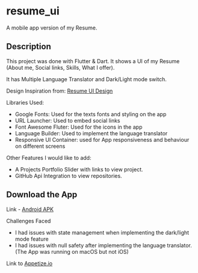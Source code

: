 # resume_ui

A mobile app version of my Resume.

## Description

This project was done with Flutter & Dart. It shows a UI of my Resume (About me, Social links, Skills, What I offer).

It has Multiple Language Translator and Dark/Light mode switch.

Design Inspiration from: [Resume UI Design](https://www.pinterest.com/pin/462604192971991059/)


Libraries Used:

- Google Fonts: Used for the texts fonts and styling on the app
- URL Launcher: Used to embed social links
- Font Awesome Fluter: Used for the icons in the app
- Language Builder: Used to implement the language translator
- Responsive UI Container: used for App responsiveness and behaviour on different screens

Other Features I would like to add:
- A Projects Portfolio Slider with links to view project.
- GitHub Api Integration to view repositories.

## Download the App
Link - [Android APK](https://drive.google.com/file/d/1Cz71IWe_e9rgqSGcf-ns5rcsg20VVtSd/view?usp=sharing)

Challenges Faced

- I had issues with state management when implementing the dark/light mode feature
- I had issues with null safety after implementing the language translator. (The App was running on macOS but not iOS)

Link to [Appetize.io](https://appetize.io/embed/imjhscaf54fkftu6yuvlh6bzse?device=pixel4&osVersion=12.0&scale=75&deviceColor=black)